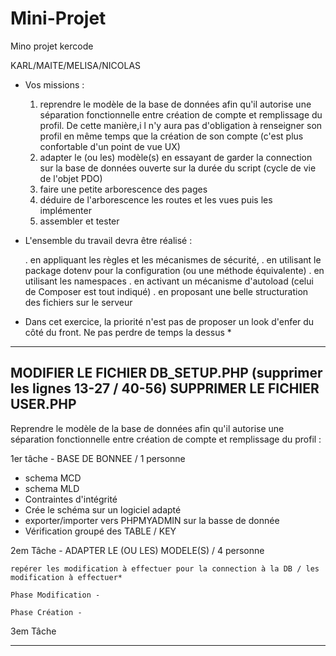 # Mini-Projet
Mino projet kercode

KARL/MAITE/MELISA/NICOLAS

- Vos missions :

   1. reprendre le modèle de la base de données afin qu'il autorise une séparation fonctionnelle entre création de compte et remplissage du profil. 
      De cette manière,i l n'y aura pas d'obligation à renseigner son profil en même temps que la création de son compte (c'est plus confortable d'un point de vue UX)
   2. adapter le (ou les) modèle(s) en essayant de garder la connection sur la base de données ouverte sur la durée du script (cycle de vie de l'objet PDO)
   3. faire une petite arborescence des pages
   4. déduire de l'arborescence les routes et les vues puis les implémenter
   5. assembler et tester


- L'ensemble du travail devra être réalisé :

    . en appliquant les règles et les mécanismes de sécurité,
    . en utilisant le package dotenv pour la configuration (ou une méthode équivalente)
    . en utilisant les namespaces
    . en activant un mécanisme d'autoload (celui de Composer est tout indiqué)
    . en proposant une belle structuration des fichiers sur le serveur


 * Dans cet exercice, la priorité n'est pas de proposer un look d'enfer du côté du front. Ne pas perdre de temps la dessus *
 
 
 -------------------------------------------------------------------------------------------------------------------------------------------------------------
 MODIFIER LE FICHIER DB_SETUP.PHP (supprimer les lignes  13-27 / 40-56)
 SUPPRIMER LE FICHIER USER.PHP
 -------------------------------------------------------------------------------------------------------------------------------------------------------------
 
 Reprendre le modèle de la base de données afin qu'il autorise une séparation fonctionnelle entre création de compte et remplissage du profil : 
 
 1er tâche - BASE DE BONNEE / 1 personne 

  - schema MCD 
  - schema MLD 
  - Contraintes d'intégrité
  - Crée le schéma sur un logiciel adapté
  - exporter/importer vers PHPMYADMIN sur la basse de donnée 
  - Vérification groupé des TABLE / KEY
  
  
 2em Tâche - ADAPTER LE (OU LES) MODELE(S) / 4 personne 
  
    repérer les modification à effectuer pour la connection à la DB / les modification à effectuer*
  
    Phase Modification - 
  
    Phase Création -
  
  
3em Tâche 
 
 
 
 -----------------------------------------------------------------------------------------------------------------------------------------------------------------------------------------------
 
